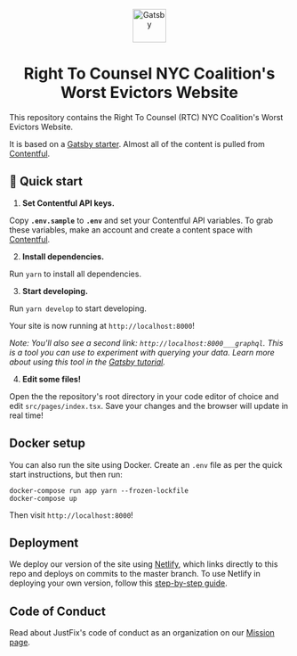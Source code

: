 <p align="center">
  <a href="https://next.gatsbyjs.org">
    <img alt="Gatsby" src="https://www.gatsbyjs.org/monogram.svg" width="60" />
  </a>
</p>
<h1 align="center">
  Right To Counsel NYC Coalition's Worst Evictors Website
</h1>

This repository contains the Right To Counsel (RTC) NYC Coalition's Worst Evictors Website.

It is based on a [Gatsby starter](https://github.com/fhavrlent/gatsby-contentful-typescript-starter). Almost all of the content is pulled from [Contentful](https://www.contentful.com/).


## 🚀 Quick start

1. **Set Contentful API keys.**

  Copy **`.env.sample`** to **`.env`** and set your Contentful API variables. To grab these variables, make an account and create a content space with [Contentful](https://www.contentful.com/). 

2. **Install dependencies.**

  Run `yarn` to install all dependencies.

3. **Start developing.**

  Run `yarn develop` to start developing.

  Your site is now running at `http://localhost:8000`!

  *Note: You'll also see a second link: `http://localhost:8000___graphql`. This is a tool you can use to experiment with querying your data. Learn more about using this tool in the [Gatsby tutorial](https://next.gatsbyjs.org/tutorial/part-five/#introducing-graphiql).*

4. **Edit some files!**

  Open the the repository's root directory in your code editor of choice and edit `src/pages/index.tsx`. Save your changes and the browser will update in real time!

## Docker setup

You can also run the site using Docker. Create an `.env` file as per the quick start instructions, but then run:

```
docker-compose run app yarn --frozen-lockfile
docker-compose up
```

Then visit `http://localhost:8000`!

## Deployment 

  We deploy our version of the site using [Netlify](https://www.netlify.com/), which links directly to this repo and deploys on commits to the master branch. To use Netlify in deploying your own version, follow this [step-by-step guide](https://www.netlify.com/blog/2016/09/29/a-step-by-step-guide-deploying-on-netlify/).
  
## Code of Conduct

  Read about JustFix's code of conduct as an organization on our [Mission page](https://www.justfix.org/our-mission/).